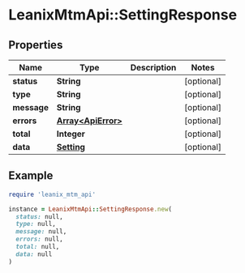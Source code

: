 # LeanixMtmApi::SettingResponse

## Properties

| Name | Type | Description | Notes |
| ---- | ---- | ----------- | ----- |
| **status** | **String** |  | [optional] |
| **type** | **String** |  | [optional] |
| **message** | **String** |  | [optional] |
| **errors** | [**Array&lt;ApiError&gt;**](ApiError.md) |  | [optional] |
| **total** | **Integer** |  | [optional] |
| **data** | [**Setting**](Setting.md) |  | [optional] |

## Example

```ruby
require 'leanix_mtm_api'

instance = LeanixMtmApi::SettingResponse.new(
  status: null,
  type: null,
  message: null,
  errors: null,
  total: null,
  data: null
)
```


